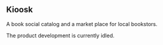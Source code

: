 
## Kioosk

A book social catalog and a market place for local bookstors.

The product development is currently idled. 